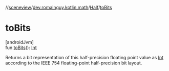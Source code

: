 //[sceneview](../../../index.md)/[dev.romainguy.kotlin.math](../index.md)/[Half](index.md)/[toBits](to-bits.md)

# toBits

[androidJvm]\
fun [toBits](to-bits.md)(): [Int](https://kotlinlang.org/api/latest/jvm/stdlib/kotlin/-int/index.html)

Returns a bit representation of this half-precision floating point value as [Int](https://kotlinlang.org/api/latest/jvm/stdlib/kotlin/-int/index.html) according to the IEEE 754 floating-point half-precision bit layout.
